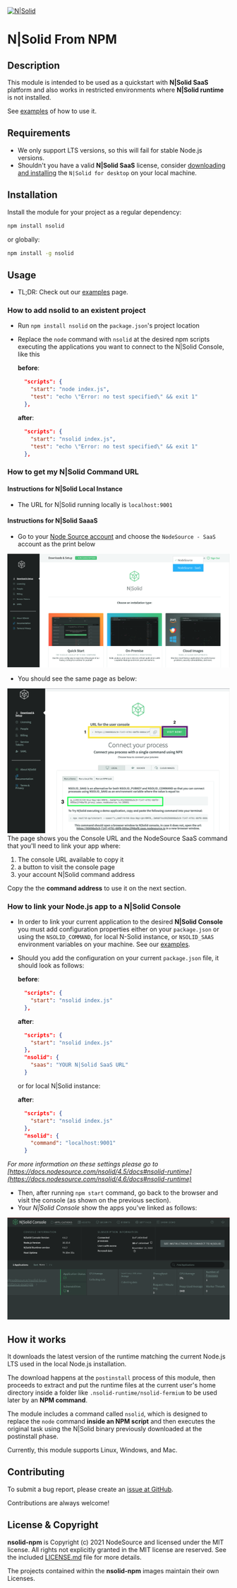 [![N|Solid](https://s3.amazonaws.com/assets.nodesource.com/nsolid-logo-dark%402x.png)](https://nodesource.com/products/nsolid)

N|Solid From NPM
=====================

## Description

This module is intended to be used as a quickstart with **N|Solid SaaS** platform and also works in restricted environments where **N|Solid runtime** is not installed. 

See [examples](./examples) of how to use it.

## Requirements

- We only support LTS versions, so this will fail for stable Node.js versions.
- Shouldn't you have a valid **N|Solid SaaS** license, consider [downloading and installing](https://downloads.nodesource.com/) the `N|Solid for desktop` on your local machine.
## Installation

Install the module for your project as a regular dependency:

```bash
npm install nsolid
```

or globally:

```bash
npm install -g nsolid
```
## Usage

- TL;DR: Check out our [examples](./examples) page.


### How to add nsolid to an existent project

- Run `npm install nsolid` on the `package.json`'s project location
- Replace the `node` command with `nsolid` at the desired npm scripts executing the applications you want to connect to the N|Solid Console, like this

  __before__:
  ```json
    "scripts": {
      "start": "node index.js",
      "test": "echo \"Error: no test specified\" && exit 1"
    },
  ```

  __after__:
  ```json
    "scripts": {
      "start": "nsolid index.js",
      "test": "echo \"Error: no test specified\" && exit 1"
    },
  ```

### How to get my N|Solid Command URL
#### Instructions for N|Solid Local Instance

- The  URL for N|Solid running locally is `localhost:9001`
#### Instructions for N|Solid SaaaS

- Go to your [Node Source account](https://accounts.nodesource.com/downloads) and choose the `NodeSource - SaaS` account as the print below

![](./resources/01-initial-page.png)

- You should see the same page as below:

![](./resources/02-saas-console-url.png)
The page shows you the Console URL and the NodeSource SaaS command that you'll need to link your app
where: 
1. The console URL available to copy it
2. a button to visit the console page
3. your account N|Solid command address 

Copy the the **command address** to use it on the next section.
### How to link your Node.js app to a N|Solid Console

- In order to link your current application to the desired **N|Solid Console** you must add configuration properties either on your `package.json` or using the `NSOLID_COMMAND`, for local N-Solid instance,  or `NSOLID_SAAS` environment variables on your machine. See our [examples](./examples).


- Should you add the configuration on your current `package.json` file, it should look as follows:

  __before__:
  ```json
    "scripts": {
      "start": "nsolid index.js"
    },
  ```

  __after__:
  ```json
    "scripts": {
      "start": "nsolid index.js"
    },
    "nsolid": {
      "saas": "YOUR N|Solid SaaS URL"
    }
  ```
  or for local N|Solid instance: 

  __after__:
  ```json
    "scripts": {
      "start": "nsolid index.js"
    },
    "nsolid": {
      "command": "localhost:9001"
    }

  ```

*For more information on these settings please go to [https://docs.nodesource.com/nsolid/4.5/docs#nsolid-runtime](https://docs.nodesource.com/nsolid/4.6/docs#nsolid-runtime)*

- Then, after running `npm start` command, go back to the browser and visit the console (as shown on the previous section).
- Your *N|Solid Console* show the apps you've linked as follows:

![](./resources/03-metrics-working.png)

## How it works

It downloads the latest version of the runtime matching the current Node.js LTS used in the local Node.js installation. 

The download happens at the `postinstall` process of this module, then proceeds to extract and put the runtime files at the current user's home directory inside a folder like `.nsolid-runtime/nsolid-fermium` to be used later by an __NPM command__.

The module includes a command called `nsolid`, which is designed to replace the `node` command __inside an NPM script__ and then executes the original task using the N|Solid binary previously downloaded at the postinstall phase.

Currently, this module supports Linux, Windows, and Mac.
## Contributing

To submit a bug report, please create an [issue at GitHub](https://github.com/nodesource/nsolid-npm/issues/new).

Contributions are always welcome!

## License & Copyright

**nsolid-npm** is Copyright (c) 2021 NodeSource and licensed under the
MIT license. All rights not explicitly granted in the MIT license are reserved.
See the included [LICENSE.md](./LICENSE.md) file for more details.

The projects contained within the **nsolid-npm** images maintain their own Licenses.
